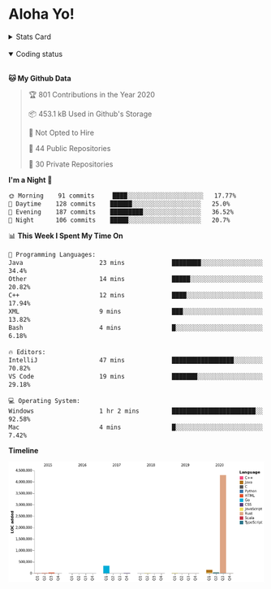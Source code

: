 # Aloha Yo!

<details>
<summary>Stats Card</summary>
 
[![Anurag's github stats](https://github-readme-stats.vercel.app/api?username=GarfieldZHU&show_icons=true&theme=tokyonight)](https://github.com/anuraghazra/github-readme-stats)
 
</details>

<br/>

<details open>

<summary>Coding status</summary>

<br/>

<!--START_SECTION:waka-->
**🐱 My Github Data** 

> 🏆 801 Contributions in the Year 2020
 > 
> 📦 453.1 kB Used in Github's Storage 
 > 
> 🚫 Not Opted to Hire
 > 
> 📜 44 Public Repositories
 > 
> 🔑 30 Private Repositories 

**I'm a Night 🦉** 

```text
🌞 Morning    91 commits     ████░░░░░░░░░░░░░░░░░░░░░   17.77% 
🌆 Daytime    128 commits    ██████░░░░░░░░░░░░░░░░░░░   25.0% 
🌃 Evening    187 commits    █████████░░░░░░░░░░░░░░░░   36.52% 
🌙 Night      106 commits    █████░░░░░░░░░░░░░░░░░░░░   20.7%

```


📊 **This Week I Spent My Time On** 

```text
💬 Programming Languages: 
Java                     23 mins             ████████░░░░░░░░░░░░░░░░░   34.4% 
Other                    14 mins             █████░░░░░░░░░░░░░░░░░░░░   20.82% 
C++                      12 mins             ████░░░░░░░░░░░░░░░░░░░░░   17.94% 
XML                      9 mins              ███░░░░░░░░░░░░░░░░░░░░░░   13.82% 
Bash                     4 mins              █░░░░░░░░░░░░░░░░░░░░░░░░   6.18%

🔥 Editors: 
IntelliJ                 47 mins             █████████████████░░░░░░░░   70.82% 
VS Code                  19 mins             ███████░░░░░░░░░░░░░░░░░░   29.18%

💻 Operating System: 
Windows                  1 hr 2 mins         ███████████████████████░░   92.58% 
Mac                      4 mins              █░░░░░░░░░░░░░░░░░░░░░░░░   7.42%

```

**Timeline**

![Chart not found](https://github.com/GarfieldZHU/GarfieldZHU/blob/master/charts/bar_graph.png) 


<!--END_SECTION:waka-->

</details>
